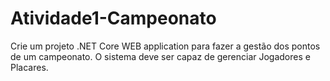# Atividade1-Campeonato
Crie um projeto .NET Core WEB application para fazer a gestão dos pontos de um campeonato. O sistema deve ser capaz de gerenciar Jogadores e Placares.
